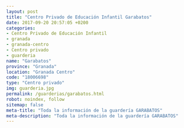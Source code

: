 ```yaml
---
layout: post
title: "Centro Privado de Educación Infantil Garabatos"
date: 2017-09-20 20:57:05 +0200
categories:
- Centro Privado de Educación Infantil
- granada
- granada-centro
- Centro privado
- guarderia
name: "Garabatos"
province: "Granada"
location: "Granada Centro"
code: "18006698"
type: "Centro privado"
img: guarderia.jpg
permalink: /guarderias/garabatos.html
robot: noindex, follow
sitemap: false
meta-title: "Toda la información de la guardería GARABATOS"
meta-description: "Toda la información de la guardería GARABATOS"
---
```

